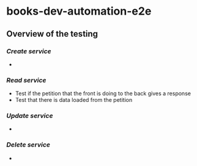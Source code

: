 # books-dev-automation-e2e

## **Overview of the testing**

### *Create service*

- 

### *Read service*

- Test if the petition that the front is doing to the back gives a response
- Test that there is data loaded from the petition

### *Update service*

- 

### *Delete service*

- 